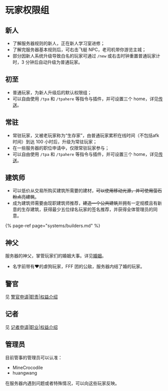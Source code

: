 # 玩家权限组

## 新人

* 了解服务器规则的新人，正在新人学习室进修；
* 了解完服务器基本规则后，可右击飞艇 NPC，老司机带你游览主城；
* 部分因新人系统升级导致白名的玩家可通过 `/new` 或右击时钟重置普通玩家计时，3 分钟后自动升级为普通玩家。

## 初至

* 普通玩家，为新人升级后的默认权限组；
* 可以自由使用 `/tpa` 和 `/tpahere` 等指令与插件，并可设置三个 home，详见[传送](plugins/survice.md#chuan-song-xiang-guan)。

## 常驻

* 常驻玩家，又被老玩家称为“生存家”，由普通玩家累积在线时间（不包括afk时间）到达 100 小时后，升级为常驻玩家；
* 在一些服务器的职位申请中，仅限常驻玩家参与；
* 可以自由使用 `/tpa` 和 `/tpahere` 等指令与插件，并可设置三个 home，详见[传送](plugins/survice.md#chuan-song-xiang-guan)。

## 建筑师

* 可以低价从交易所购买建筑所需要的建材，~~可以使用移动光源，并可使用萤石粉点亮建筑~~。
* 成为建筑师需要由现职建筑师推荐，~~建造一个公共建筑~~并拥有一定规模且有新意的生存建筑，获得最少五位绿名玩家的签名推荐，并获得全体管理员的同意。

{% page-ref page="systems/builders.md" %}

## 神父

服务器的神父，掌管玩家们的婚姻大事。详见[婚姻](plugins/entertainment.md#hun-yin)。

* 名字前带有♥的虐狗玩家，FFF 团的公敌，服务器内结了婚的玩家。

## 警官

见 [警官申请\|职责\|权益介绍](https://discuss.imyvm.com/d/67--)

## 记者

见 [记者申请\|职业\|权益介绍](https://discuss.imyvm.com/d/192--)

## 管理员

目前管事的管理员可以认准：

* MineCrocodile
* huangwang

在服务器内遇到问题或者特殊情况，可以向这些玩家反映。

